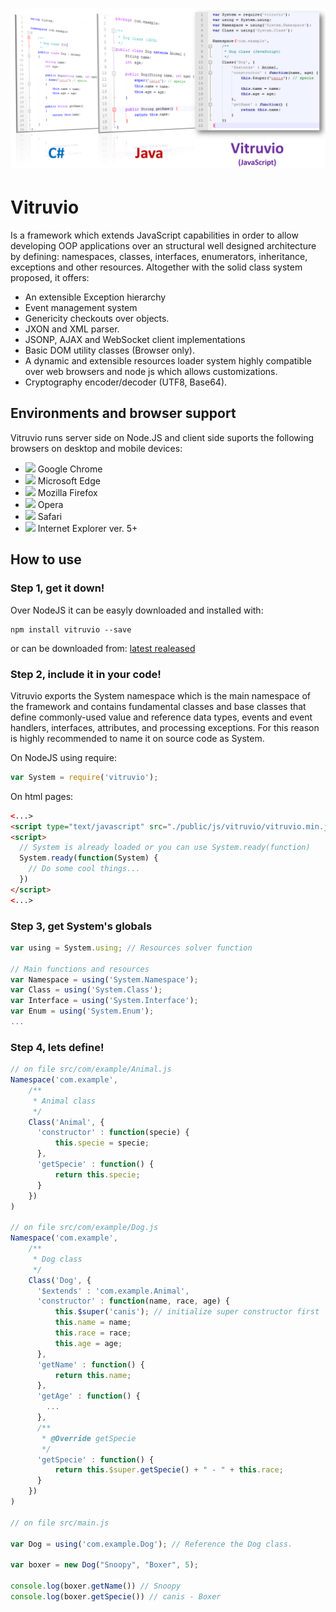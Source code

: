 # <img src="media/comparison.png"/>
# Vitruvio
Is a framework which extends JavaScript capabilities in order to allow developing OOP applications over an structural well designed architecture by defining: namespaces, classes, interfaces, enumerators, inheritance, exceptions and other resources. Altogether with the solid class system proposed, it offers:
<ul>
<li>An extensible Exception hierarchy</li>
<li>Event management system</li>
<li>Genericity checkouts over objects.</li>
<li>JXON and XML parser.</li>
<li>JSONP, AJAX and WebSocket client implementations</li>
<li>Basic DOM utility classes (Browser only).</li>
<li>A dynamic and extensible resources loader system highly compatible over web browsers and node js which allows customizations.</li>
<li>Cryptography encoder/decoder (UTF8, Base64).</li>
</ul>

## Environments and browser support
Vitruvio runs server side on Node.JS and client side suports the following browsers on desktop and mobile devices:
<ul>
<li><img src="https://upload.wikimedia.org/wikipedia/commons/8/87/Google_Chrome_icon_%282011%29.png" width="24px"/> Google Chrome</li>
<li><img src="https://upload.wikimedia.org/wikipedia/commons/thumb/d/d6/Microsoft_Edge_logo.svg/512px-Microsoft_Edge_logo.svg.png" width="24px"/> Microsoft Edge</li>
<li><img src="http://people.mozilla.com/~faaborg/files/shiretoko/firefoxIcon/firefox-24.png" width="24px"/> Mozilla Firefox</li>
<li><img src="https://upload.wikimedia.org/wikipedia/commons/d/d4/Opera_browser_logo_2013.png" width="24px"/> Opera</li>
<li><img src="http://vignette3.wikia.nocookie.net/logopedia/images/6/61/Apple_Safari.png/revision/latest?cb=20150324134451" width="24px"/>
Safari</li>
<li><img src="https://upload.wikimedia.org/wikipedia/commons/e/ee/Internet_Explorer_logo.png" width="24px"/> Internet Explorer ver. 5+</li>
</ul>

## How to use
### Step 1, get it down!
Over NodeJS it can be easyly downloaded and installed with:
```console
npm install vitruvio --save
```
or can be downloaded from: [latest realeased](https://github.com/yadirhb/vitruvio/dist/vitruvio-latest.min.js)

### Step 2, include it in your code!
Vitruvio exports the System namespace which is the main namespace of the framework and contains fundamental classes and base classes that define commonly-used value and reference data types, events and event handlers, interfaces, attributes, and processing exceptions. For this reason is highly recommended to name it on source code as System.

On NodeJS using require:
```javascript
var System = require('vitruvio');
```

On html pages:
```html
<...>
<script type="text/javascript" src="./public/js/vitruvio/vitruvio.min.js"></script>
<script>
  // System is already loaded or you can use System.ready(function)
  System.ready(function(System) {
    // Do some cool things...
  })
</script>
<...>
```

### Step 3, get System's globals
```javascript
var using = System.using; // Resources solver function

// Main functions and resources
var Namespace = using('System.Namespace');
var Class = using('System.Class');
var Interface = using('System.Interface');
var Enum = using('System.Enum');
...
```

### Step 4, lets define!
```javascript
// on file src/com/example/Animal.js
Namespace('com.example', 
    /**
     * Animal class
     */
    Class('Animal', {
      'constructor' : function(specie) {
          this.specie = specie;
      },
      'getSpecie' : function() {
          return this.specie;
      }
    })    
)

// on file src/com/example/Dog.js
Namespace('com.example', 
    /**
     * Dog class
     */
    Class('Dog', {
      '$extends' : 'com.example.Animal',
      'constructor' : function(name, race, age) {
          this.$super('canis'); // initialize super constructor first
          this.name = name;
          this.race = race;
          this.age = age;
      },
      'getName' : function() {
          return this.name;
      },
      'getAge' : function() {
        ...
      },
      /**
       * @Override getSpecie
       */
      'getSpecie' : function() {
          return this.$super.getSpecie() + " - " + this.race;
      }
    })    
)

// on file src/main.js

var Dog = using('com.example.Dog'); // Reference the Dog class.

var boxer = new Dog("Snoopy", "Boxer", 5);

console.log(boxer.getName()) // Snoopy
console.log(boxer.getSpecie()) // canis - Boxer

```

